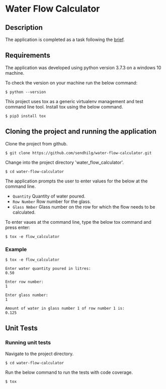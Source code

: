 # Water Flow Calculator

## Description
The application is completed as a task following the [brief](BRIEF.md).

## Requirements
The application was developed using python version 3.7.3 on a windows 10 machine.

To check the version on your machine run the below command:

    $ python --version

This project uses tox as a generic virtualenv management and test command line tool. 
Install tox using the below command.

    $ pip3 install tox

## Cloning the project and running the application

Clone the project from github. 

    $ git clone https://github.com/sendhilg/water-flow-calculator.git

Change into the project directory 'water_flow_calculator'.

    $ cd water-flow-calculator

The application prompts the user to enter values for the below at the command line.
* `Quantity` Quantity of water poured.
* `Row Number` Row number for the glass.
* `Glass Nmber` Glass number on the row for which the flow needs to be calculated.

To enter vaues at the command line, type the below tox command and press enter:

    $ tox -e flow_calculator

### Example
```
$ tox -e flow_calculator

Enter water quantity poured in litres:
0.50

Enter row number:
1

Enter glass number:
1

Amount of water in glass number 1 of row number 1 is:
0.125
```

## Unit Tests

### Running unit tests
Navigate to the project directory.

    $ cd water-flow-calculator

Run the below command to run the tests with code coverage.

    $ tox
